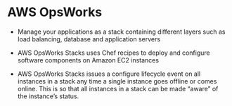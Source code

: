# AWS OpsWorks

* Manage your applications as a stack containing different layers such as load balancing, database and application servers
* AWS OpsWorks Stacks uses Chef recipes to deploy and configure software components on Amazon EC2 instances

* AWS OpsWorks Stacks issues a configure lifecycle event on all instances in a stack any time a single instance goes offline or comes online. This is so that all instances in a stack can be made “aware” of the instance’s status.

